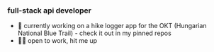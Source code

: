 ### full-stack api developer
- 🌳 currently working on a hike logger app for the OKT (Hungarian National Blue Trail) - check it out in my pinned repos
- 👨‍💻 open to work, hit me up

<!--
**agolautner/agolautner** is a ✨ _special_ ✨ repository because its `README.md` (this file) appears on your GitHub profile.

Here are some ideas to get you started:

- 🔭 I’m currently working on ...
- 🌱 I’m currently learning ...
- 👯 I’m looking to collaborate on ...
- 🤔 I’m looking for help with ...
- 💬 Ask me about ...
- 📫 How to reach me: ...
- 😄 Pronouns: ...
- ⚡ Fun fact: ...
-->
